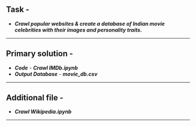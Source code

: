 ## Task -
- **_Crawl popular websites & create a database of Indian movie celebrities with their images and personality traits._**
---
## Primary solution -
- **_Code_** - **_Crawl IMDb.ipynb_**
- **_Output Database_** - **_movie_db.csv_**
---
## Additional file -
- **_Crawl Wikipedia.ipynb_**
---
